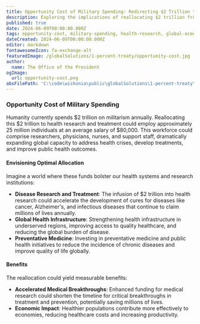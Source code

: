 ```yaml
---
title: Opportunity Cost of Military Spending: Redirecting $2 Trillion towards Health Research
description: Exploring the implications of reallocating $2 trillion from global militarism to health research and treatment, potentially employing 25 million individuals and transforming public health outcomes worldwide.
published: true
date: 2024-06-09T00:00:00.000Z
tags: opportunity-cost, military-spending, health-research, global-economics, public-health
dateCreated: 2024-06-09T00:00:00.000Z
editor: markdown
fontawesomeIcon: fa-exchange-alt
featuredImage: /globalSolutions/1-percent-treaty/opportunity-cost.jpg
author:
  name: The Office of the President
ogImage:
  url: opportunity-cost.png
absFilePath: 'C:\code\wishonia\public\globalSolutions\1-percent-treaty\opportunity-cost.md'
---
```


### Opportunity Cost of Military Spending

Humanity currently spends $2 trillion on militarism annually. Reallocating this $2 trillion to health research and treatment could employ approximately 25 million individuals at an average salary of $80,000. This workforce could comprise researchers, physicians, nurses, and support staff, dramatically expanding global capacity to address health crises, develop treatments, and improve public health outcomes.

#### Envisioning Optimal Allocation

Imagine a world where these funds bolster our health systems and research institutions:

- **Disease Research and Treatment**: The infusion of $2 trillion into health research could accelerate the development of cures for diseases like cancer, Alzheimer's, and infectious diseases that continue to claim millions of lives annually.
- **Global Health Infrastructure**: Strengthening health infrastructure in underserved regions, improving access to quality healthcare, and reducing the global burden of disease.
- **Preventative Medicine**: Investing in preventative medicine and public health initiatives to reduce the incidence of chronic diseases and improve quality of life globally.

#### Benefits

The reallocation could yield measurable benefits:

- **Accelerated Medical Breakthroughs**: Enhanced funding for medical research could shorten the timeline for critical breakthroughs in treatment and prevention, potentially saving millions of lives.
- **Economic Impact**: Healthier populations contribute more effectively to economies, reducing healthcare costs and increasing productivity.
